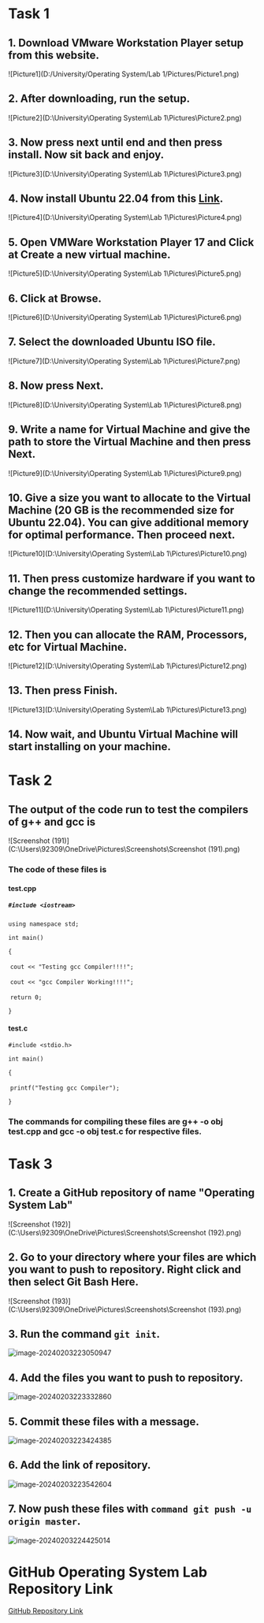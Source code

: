 # Task 1

## 1. Download VMware Workstation Player setup from this website.

![Picture1](D:/University/Operating System/Lab 1/Pictures/Picture1.png)

## 2. After downloading, run the setup.

![Picture2](D:\University\Operating System\Lab 1\Pictures\Picture2.png)

## 3. Now press next until end and then press install. Now sit back and enjoy.

![Picture3](D:\University\Operating System\Lab 1\Pictures\Picture3.png)

## 4. Now install Ubuntu 22.04 from this [Link](https://ubuntu.com/download/desktop).

![Picture4](D:\University\Operating System\Lab 1\Pictures\Picture4.png)

## 5. Open VMWare Workstation Player 17 and Click at Create a new virtual machine.

![Picture5](D:\University\Operating System\Lab 1\Pictures\Picture5.png)

## 6. Click at Browse.

![Picture6](D:\University\Operating System\Lab 1\Pictures\Picture6.png)

## 7. Select the downloaded Ubuntu ISO file.

![Picture7](D:\University\Operating System\Lab 1\Pictures\Picture7.png)

## 8. Now press Next.

![Picture8](D:\University\Operating System\Lab 1\Pictures\Picture8.png)

## 9. Write a name for Virtual Machine and give the path to store the Virtual Machine and then press Next.

![Picture9](D:\University\Operating System\Lab 1\Pictures\Picture9.png)

## 10. Give a size you want to allocate to the Virtual Machine (20 GB is the recommended size for Ubuntu 22.04). You can give additional memory for optimal performance. Then proceed next.

![Picture10](D:\University\Operating System\Lab 1\Pictures\Picture10.png)

## 11. Then press customize hardware if you want to change the recommended settings.

![Picture11](D:\University\Operating System\Lab 1\Pictures\Picture11.png)

## 12. Then you can allocate the RAM, Processors, etc for Virtual Machine.

![Picture12](D:\University\Operating System\Lab 1\Pictures\Picture12.png)

## 13. Then press Finish.

![Picture13](D:\University\Operating System\Lab 1\Pictures\Picture13.png)

## 14. Now wait, and Ubuntu Virtual Machine will start installing on your machine.

# Task 2

## The output of the code run to test the compilers of g++ and gcc is

![Screenshot (191)](C:\Users\92309\OneDrive\Pictures\Screenshots\Screenshot (191).png)

### The code of these files is

#### test.cpp

##### `#include <iostream>` 

`using namespace std;`

`int main()`

`{`

​	`cout << "Testing gcc Compiler!!!!";`

​	`cout << "gcc Compiler Working!!!!";`

​	`return 0;`

`}`

#### test.c

`#include <stdio.h>`

`int main()`

`{`

​	`printf("Testing gcc Compiler");`

`}`

### The commands for compiling these files are g++ -o obj test.cpp and gcc -o obj test.c for respective files.

# Task 3

## 1. Create a GitHub repository of name "Operating System Lab"

![Screenshot (192)](C:\Users\92309\OneDrive\Pictures\Screenshots\Screenshot (192).png)

## 2. Go to your directory where your files are which you want to push to repository. Right click and then select Git Bash Here.

![Screenshot (193)](C:\Users\92309\OneDrive\Pictures\Screenshots\Screenshot (193).png)

## 3. Run the command `git init`.

![image-20240203223050947](C:\Users\92309\AppData\Roaming\Typora\typora-user-images\image-20240203223050947.png)

## 4. Add the files you want to push to repository.

![image-20240203223332860](C:\Users\92309\AppData\Roaming\Typora\typora-user-images\image-20240203223332860.png)

## 5. Commit these files with a message.

![image-20240203223424385](C:\Users\92309\AppData\Roaming\Typora\typora-user-images\image-20240203223424385.png)

## 6. Add the link of repository.

![image-20240203223542604](C:\Users\92309\AppData\Roaming\Typora\typora-user-images\image-20240203223542604.png)

## 7. Now push these files with `command git push -u origin master`.

![image-20240203224425014](C:\Users\92309\AppData\Roaming\Typora\typora-user-images\image-20240203224425014.png)

# GitHub Operating System Lab Repository Link

[GitHub Repository Link](https://github.com/MohammadAbdullah5/Operating-System-Lab)











